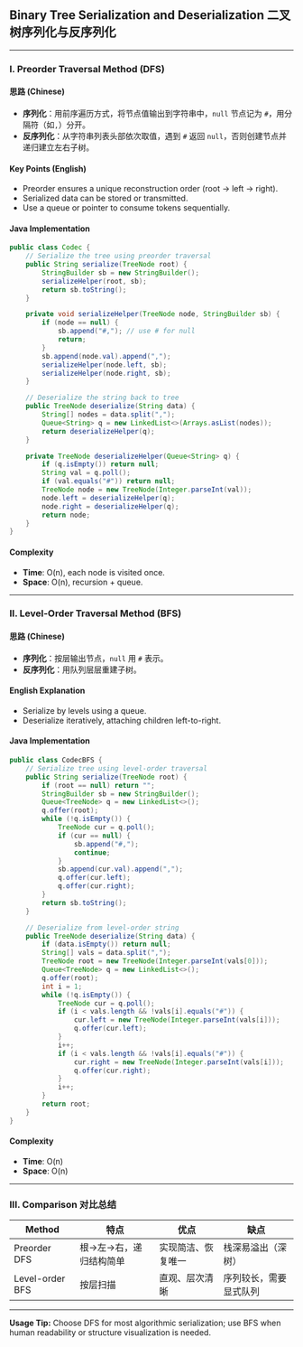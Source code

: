 ## Binary Tree Serialization and Deserialization 二叉树序列化与反序列化

---

### I. Preorder Traversal Method (DFS)

#### 思路 (Chinese)

* **序列化**：用前序遍历方式，将节点值输出到字符串中，`null` 节点记为 `#`，用分隔符（如`,`）分开。
* **反序列化**：从字符串列表头部依次取值，遇到 `#` 返回 `null`，否则创建节点并递归建立左右子树。

#### Key Points (English)

* Preorder ensures a unique reconstruction order (root → left → right).
* Serialized data can be stored or transmitted.
* Use a queue or pointer to consume tokens sequentially.

#### Java Implementation

```java
public class Codec {
    // Serialize the tree using preorder traversal
    public String serialize(TreeNode root) {
        StringBuilder sb = new StringBuilder();
        serializeHelper(root, sb);
        return sb.toString();
    }

    private void serializeHelper(TreeNode node, StringBuilder sb) {
        if (node == null) {
            sb.append("#,"); // use # for null
            return;
        }
        sb.append(node.val).append(",");
        serializeHelper(node.left, sb);
        serializeHelper(node.right, sb);
    }

    // Deserialize the string back to tree
    public TreeNode deserialize(String data) {
        String[] nodes = data.split(",");
        Queue<String> q = new LinkedList<>(Arrays.asList(nodes));
        return deserializeHelper(q);
    }

    private TreeNode deserializeHelper(Queue<String> q) {
        if (q.isEmpty()) return null;
        String val = q.poll();
        if (val.equals("#")) return null;
        TreeNode node = new TreeNode(Integer.parseInt(val));
        node.left = deserializeHelper(q);
        node.right = deserializeHelper(q);
        return node;
    }
}
```

#### Complexity

* **Time**: O(n), each node is visited once.
* **Space**: O(n), recursion + queue.

---

### II. Level-Order Traversal Method (BFS)

#### 思路 (Chinese)

* **序列化**：按层输出节点，`null` 用 `#` 表示。
* **反序列化**：用队列层层重建子树。

#### English Explanation

* Serialize by levels using a queue.
* Deserialize iteratively, attaching children left-to-right.

#### Java Implementation

```java
public class CodecBFS {
    // Serialize tree using level-order traversal
    public String serialize(TreeNode root) {
        if (root == null) return "";
        StringBuilder sb = new StringBuilder();
        Queue<TreeNode> q = new LinkedList<>();
        q.offer(root);
        while (!q.isEmpty()) {
            TreeNode cur = q.poll();
            if (cur == null) {
                sb.append("#,");
                continue;
            }
            sb.append(cur.val).append(",");
            q.offer(cur.left);
            q.offer(cur.right);
        }
        return sb.toString();
    }

    // Deserialize from level-order string
    public TreeNode deserialize(String data) {
        if (data.isEmpty()) return null;
        String[] vals = data.split(",");
        TreeNode root = new TreeNode(Integer.parseInt(vals[0]));
        Queue<TreeNode> q = new LinkedList<>();
        q.offer(root);
        int i = 1;
        while (!q.isEmpty()) {
            TreeNode cur = q.poll();
            if (i < vals.length && !vals[i].equals("#")) {
                cur.left = new TreeNode(Integer.parseInt(vals[i]));
                q.offer(cur.left);
            }
            i++;
            if (i < vals.length && !vals[i].equals("#")) {
                cur.right = new TreeNode(Integer.parseInt(vals[i]));
                q.offer(cur.right);
            }
            i++;
        }
        return root;
    }
}
```

#### Complexity

* **Time**: O(n)
* **Space**: O(n)

---

### III. Comparison 对比总结

| Method          | 特点           | 优点        | 缺点          |
| --------------- | ------------ | --------- | ----------- |
| Preorder DFS    | 根→左→右，递归结构简单 | 实现简洁、恢复唯一 | 栈深易溢出（深树）   |
| Level-order BFS | 按层扫描         | 直观、层次清晰   | 序列较长，需要显式队列 |

---

**Usage Tip:** Choose DFS for most algorithmic serialization; use BFS when human readability or structure visualization is needed.
